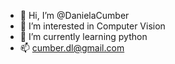 - 👋 Hi, I’m @DanielaCumber
- 👀 I’m interested in Computer Vision
- 🌱 I’m currently learning python
- 📫 cumber.dl@gmail.com

<!---
DanielaCumber/DanielaCumber is a ✨ special ✨ repository because its `README.md` (this file) appears on your GitHub profile.
You can click the Preview link to take a look at your changes.
--->
